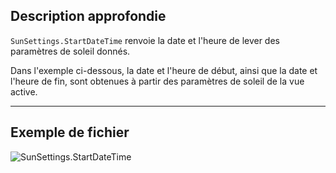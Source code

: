 ## Description approfondie
`SunSettings.StartDateTime` renvoie la date et l'heure de lever des paramètres de soleil donnés.

Dans l'exemple ci-dessous, la date et l'heure de début, ainsi que la date et l'heure de fin, sont obtenues à partir des paramètres de soleil de la vue active.
___
## Exemple de fichier

![SunSettings.StartDateTime](./Revit.Elements.SunSettings.StartDateTime_img.jpg)
